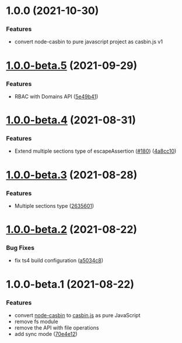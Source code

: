 # 1.0.0 (2021-10-30)


### Features

* convert node-casbin to pure javascript project as casbin.js v1

# [1.0.0-beta.5](https://github.com/casbin/casbin.js/compare/v1.0.0-beta.4...v1.0.0-beta.5) (2021-09-29)


### Features

* RBAC with Domains API ([5e49b41](https://github.com/casbin/casbin.js/commit/5e49b41a2988a20e324715377e0c8302c9e9c3aa))

# [1.0.0-beta.4](https://github.com/casbin/casbin.js/compare/v1.0.0-beta.3...v1.0.0-beta.4) (2021-08-31)


### Features

* Extend multiple sections type of escapeAssertion ([#180](https://github.com/casbin/casbin.js/issues/180)) ([4a8cc10](https://github.com/casbin/casbin.js/commit/4a8cc106862bee79fb1533338bde16669d40f5f5))

# [1.0.0-beta.3](https://github.com/casbin/casbin.js/compare/v1.0.0-beta.2...v1.0.0-beta.3) (2021-08-28)


### Features

* Multiple sections type ([2635601](https://github.com/casbin/casbin.js/commit/2635601ab1b1dd8d613bbb6b62d52f1cb86400f6))

# [1.0.0-beta.2](https://github.com/casbin/casbin.js/compare/v1.0.0-beta.1...v1.0.0-beta.2) (2021-08-22)


### Bug Fixes

* fix ts4 build configuration ([a5034c8](https://github.com/casbin/casbin.js/commit/a5034c889c38a45010241a41173ed4f6ed8ce34f))

# 1.0.0-beta.1 (2021-08-22)

### Features

- convert [node-casbin](https://github.com/casbin/node-casbin) to [casbin.js](https://github.com/casbin/casbin.js) as pure JavaScript
- remove fs module
- remove the API with file operations
- add sync mode ([70e4e12](https://github.com/casbin/casbin.js/commit/70e4e12610dc42b6f25f8df268611ee1a0cbc7bd))
